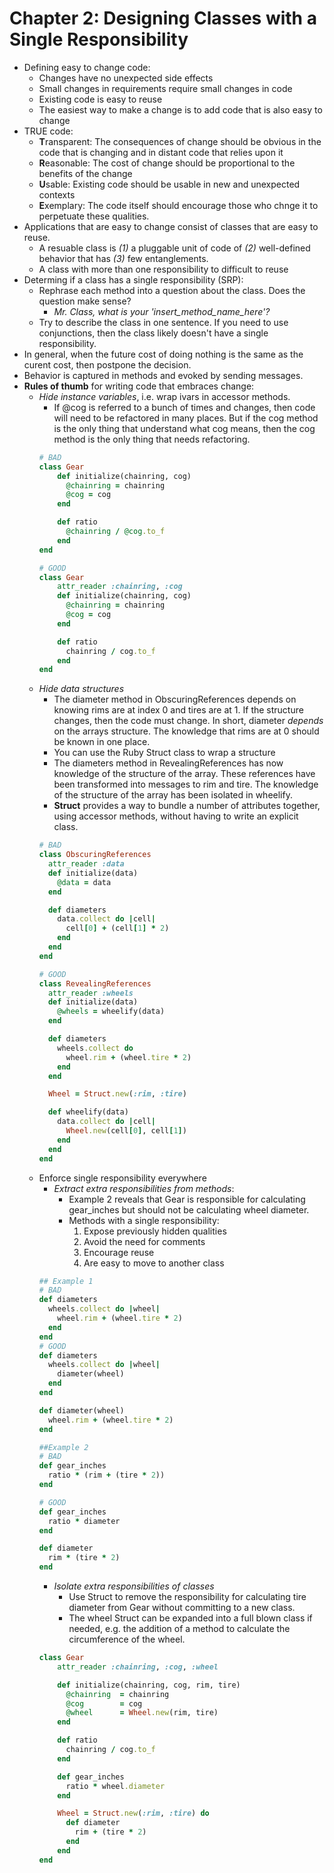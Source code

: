 # Chapter 2: Designing Classes with a Single Responsibility

* Defining easy to change code: 
    * Changes have no unexpected side effects
    * Small changes in requirements require small changes in code
    * Existing code is easy to reuse
    * The easiest way to make a change is to add code that is also easy to change
* TRUE code:
    * **T**ransparent: The consequences of change should be obvious in the code that is changing and in distant code that relies upon it 
    * **R**easonable: The cost of change should be proportional to the benefits of the change
    * **U**sable: Existing code should be usable in new and unexpected contexts
    * **E**xemplary: The code itself should encourage those who chnge it to perpetuate these qualities.
* Applications that are easy to change consist of classes that are easy to reuse.
    * A resuable class is *(1)* a pluggable unit of code of *(2)* well-defined behavior that has *(3)* few entanglements.
    * A class with more than one responsibility to difficult to reuse
* Determing if a class has a single responsibility (SRP):
    * Rephrase each method into a question about the class. Does the question make sense?
        * *Mr. Class, what is your 'insert_method_name_here'?*
    * Try to describe the class in one sentence. If you need to use conjunctions, then the class likely doesn't have a single responsibility.
* In general, when the future cost of doing nothing is the same as the curent cost, then postpone the decision.
* Behavior is captured in methods and evoked by sending messages.
* **Rules of thumb** for writing code that embraces change: 
    * *Hide instance variables*, i.e. wrap ivars in accessor methods. 
        * If @cog is referred to a bunch of times and changes, then code will need to be refactored in many places. But if the cog method is the only thing that understand what cog means, then the cog method is the only thing that needs refactoring.
        ```ruby
        # BAD
        class Gear
            def initialize(chainring, cog)
              @chainring = chainring
              @cog = cog
            end

            def ratio
              @chainring / @cog.to_f
            end
        end

        # GOOD
        class Gear
            attr_reader :chainring, :cog
            def initialize(chainring, cog)
              @chainring = chainring
              @cog = cog
            end

            def ratio
              chainring / cog.to_f
            end
        end
        ```
    * *Hide data structures*
        * The diameter method in ObscuringReferences depends on knowing rims are at index 0 and tires are at 1. If the structure changes, then the code must change. In short, diameter _depends_ on the arrays structure. The knowledge that rims are at 0 should be known in one place. 
        * You can use the Ruby Struct class to wrap a structure
        * The diameters method in RevealingReferences has now knowledge of the structure of the array. These references have been transformed into messages to rim and tire. The knowledge of the structure of the array has been isolated in wheelify.
        * **Struct** provides a way to bundle a number of attributes together, using accessor methods, without having to write an explicit class.
        ```ruby
        # BAD
        class ObscuringReferences
          attr_reader :data
          def initialize(data)
            @data = data
          end

          def diameters
            data.collect do |cell|
              cell[0] + (cell[1] * 2)
            end
          end
        end

        # GOOD
        class RevealingReferences
          attr_reader :wheels
          def initialize(data)
            @wheels = wheelify(data)
          end

          def diameters
            wheels.collect do 
              wheel.rim + (wheel.tire * 2)
            end  
          end

          Wheel = Struct.new(:rim, :tire)

          def wheelify(data)
            data.collect do |cell|
              Wheel.new(cell[0], cell[1])
            end
          end
        end
        ```
    * Enforce single responsibility everywhere
        * *Extract extra responsibilities from methods*: 
            * Example 2 reveals that Gear is responsible for calculating gear_inches but should not be calculating wheel diameter.
            * Methods with a single responsibility: 
                1. Expose previously hidden qualities
                2. Avoid the need for comments
                3. Encourage reuse
                4. Are easy to move to another class
        ```ruby
        ## Example 1
        # BAD
        def diameters
          wheels.collect do |wheel|
            wheel.rim + (wheel.tire * 2)
          end
        end
        # GOOD
        def diameters
          wheels.collect do |wheel|
            diameter(wheel)
          end
        end

        def diameter(wheel)
          wheel.rim + (wheel.tire * 2)
        end

        ##Example 2
        # BAD 
        def gear_inches
          ratio * (rim + (tire * 2))
        end

        # GOOD
        def gear_inches
          ratio * diameter
        end

        def diameter
          rim * (tire * 2)
        end
        ```
        * *Isolate extra responsibilities of classes*
            * Use Struct to remove the responsibility for calculating tire diameter from Gear without committing to a new class.
            * The wheel Struct can be expanded into a full blown class if needed, e.g. the addition of a method to calculate the circumference of the wheel.
        ```ruby
        class Gear
            attr_reader :chainring, :cog, :wheel

            def initialize(chainring, cog, rim, tire)
              @chainring  = chainring
              @cog        = cog
              @wheel      = Wheel.new(rim, tire)
            end

            def ratio 
              chainring / cog.to_f
            end

            def gear_inches 
              ratio * wheel.diameter
            end

            Wheel = Struct.new(:rim, :tire) do 
              def diameter
                rim + (tire * 2)
              end
            end
        end
        ```